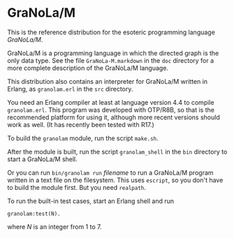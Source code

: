 GraNoLa/M
=========

This is the reference distribution for the esoteric programming language
_GraNoLa/M_.

GraNoLa/M is a programming language in which the directed graph is the
only data type.  See the file `GraNoLa-M.markdown` in the `doc` directory
for a more complete description of the GraNoLa/M language.

This distribution also contains an interpreter for GraNoLa/M written in
Erlang, as `granolam.erl` in the `src` directory.

You need an Erlang compiler at least at language version 4.4 to compile
`granolam.erl`.  This program was developed with OTP/R8B, so that is the
recommended platform for using it, although more recent versions should
work as well.  (It has recently been tested with R17.)

To build the `granolam` module, run the script `make.sh`.

After the module is built, run the script `granolam_shell` in the `bin`
directory to start a GraNoLa/M shell.

Or you can run `bin/granolam run` _filename_ to run a GraNoLa/M program
written in a text file on the filesystem.  This uses `escript`, so you
don't have to build the module first.  But you need `realpath`.

To run the built-in test cases, start an Erlang shell and run

    granolam:test(N).

where _N_ is an integer from 1 to 7.
